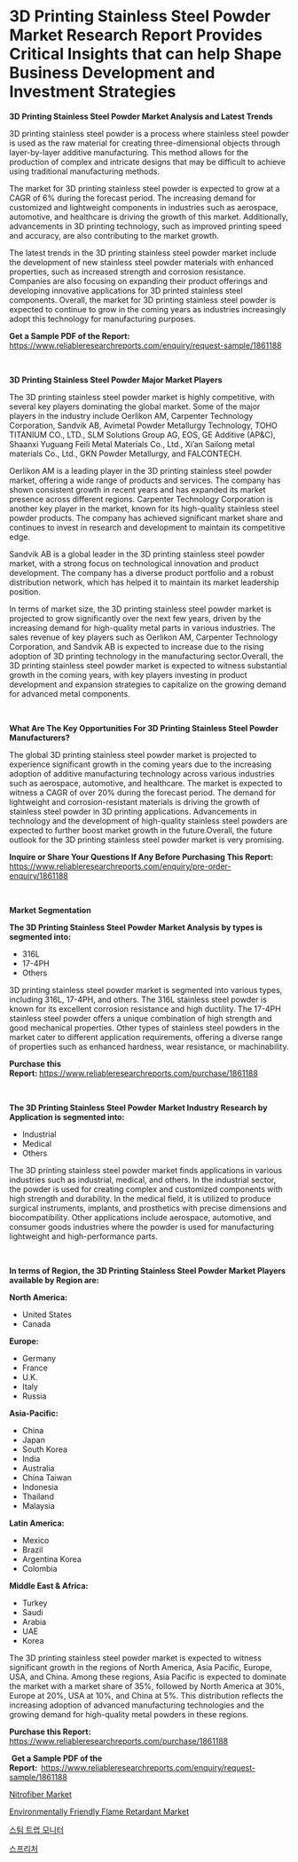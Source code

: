 <p><h1>3D Printing Stainless Steel Powder Market Research Report Provides Critical Insights that can help Shape Business Development and Investment Strategies</h1></p><p><strong>3D Printing Stainless Steel Powder Market Analysis and Latest Trends</strong></p>
<p><p>3D printing stainless steel powder is a process where stainless steel powder is used as the raw material for creating three-dimensional objects through layer-by-layer additive manufacturing. This method allows for the production of complex and intricate designs that may be difficult to achieve using traditional manufacturing methods. </p><p>The market for 3D printing stainless steel powder is expected to grow at a CAGR of 6% during the forecast period. The increasing demand for customized and lightweight components in industries such as aerospace, automotive, and healthcare is driving the growth of this market. Additionally, advancements in 3D printing technology, such as improved printing speed and accuracy, are also contributing to the market growth.</p><p>The latest trends in the 3D printing stainless steel powder market include the development of new stainless steel powder materials with enhanced properties, such as increased strength and corrosion resistance. Companies are also focusing on expanding their product offerings and developing innovative applications for 3D printed stainless steel components. Overall, the market for 3D printing stainless steel powder is expected to continue to grow in the coming years as industries increasingly adopt this technology for manufacturing purposes.</p></p>
<p><strong>Get a Sample PDF of the Report:&nbsp;</strong> <a href="https://www.reliableresearchreports.com/enquiry/request-sample/1861188">https://www.reliableresearchreports.com/enquiry/request-sample/1861188</a></p>
<p>&nbsp;</p>
<p><strong>3D Printing Stainless Steel Powder Major Market Players</strong></p>
<p><p>The 3D printing stainless steel powder market is highly competitive, with several key players dominating the global market. Some of the major players in the industry include Oerlikon AM, Carpenter Technology Corporation, Sandvik AB, Avimetal Powder Metallurgy Technology, TOHO TITANIUM CO., LTD., SLM Solutions Group AG, EOS, GE Additive (AP&C), Shaanxi Yuguang Feili Metal Materials Co., Ltd., Xi’an Sailong metal materials Co., Ltd., GKN Powder Metallurgy, and FALCONTECH.</p><p>Oerlikon AM is a leading player in the 3D printing stainless steel powder market, offering a wide range of products and services. The company has shown consistent growth in recent years and has expanded its market presence across different regions. Carpenter Technology Corporation is another key player in the market, known for its high-quality stainless steel powder products. The company has achieved significant market share and continues to invest in research and development to maintain its competitive edge.</p><p>Sandvik AB is a global leader in the 3D printing stainless steel powder market, with a strong focus on technological innovation and product development. The company has a diverse product portfolio and a robust distribution network, which has helped it to maintain its market leadership position.</p><p>In terms of market size, the 3D printing stainless steel powder market is projected to grow significantly over the next few years, driven by the increasing demand for high-quality metal parts in various industries. The sales revenue of key players such as Oerlikon AM, Carpenter Technology Corporation, and Sandvik AB is expected to increase due to the rising adoption of 3D printing technology in the manufacturing sector.Overall, the 3D printing stainless steel powder market is expected to witness substantial growth in the coming years, with key players investing in product development and expansion strategies to capitalize on the growing demand for advanced metal components.</p></p>
<p>&nbsp;</p>
<p><strong>What Are The Key Opportunities For 3D Printing Stainless Steel Powder Manufacturers?</strong></p>
<p><p>The global 3D printing stainless steel powder market is projected to experience significant growth in the coming years due to the increasing adoption of additive manufacturing technology across various industries such as aerospace, automotive, and healthcare. The market is expected to witness a CAGR of over 20% during the forecast period. The demand for lightweight and corrosion-resistant materials is driving the growth of stainless steel powder in 3D printing applications. Advancements in technology and the development of high-quality stainless steel powders are expected to further boost market growth in the future.Overall, the future outlook for the 3D printing stainless steel powder market is very promising.</p></p>
<p><strong>Inquire or Share Your Questions If Any Before Purchasing This Report:</strong> <a href="https://www.reliableresearchreports.com/enquiry/pre-order-enquiry/1861188">https://www.reliableresearchreports.com/enquiry/pre-order-enquiry/1861188</a></p>
<p>&nbsp;</p>
<p><strong>Market Segmentation</strong></p>
<p><strong>The 3D Printing Stainless Steel Powder Market Analysis by types is segmented into:</strong></p>
<p><ul><li>316L</li><li>17-4PH</li><li>Others</li></ul></p>
<p><p>3D printing stainless steel powder market is segmented into various types, including 316L, 17-4PH, and others. The 316L stainless steel powder is known for its excellent corrosion resistance and high ductility. The 17-4PH stainless steel powder offers a unique combination of high strength and good mechanical properties. Other types of stainless steel powders in the market cater to different application requirements, offering a diverse range of properties such as enhanced hardness, wear resistance, or machinability.</p></p>
<p><strong>Purchase this Report:&nbsp;</strong><a href="https://www.reliableresearchreports.com/purchase/1861188">https://www.reliableresearchreports.com/purchase/1861188</a></p>
<p>&nbsp;</p>
<p><strong>The 3D Printing Stainless Steel Powder Market Industry Research by Application is segmented into:</strong></p>
<p><ul><li>Industrial</li><li>Medical</li><li>Others</li></ul></p>
<p><p>The 3D printing stainless steel powder market finds applications in various industries such as industrial, medical, and others. In the industrial sector, the powder is used for creating complex and customized components with high strength and durability. In the medical field, it is utilized to produce surgical instruments, implants, and prosthetics with precise dimensions and biocompatibility. Other applications include aerospace, automotive, and consumer goods industries where the powder is used for manufacturing lightweight and high-performance parts.</p></p>
<p>&nbsp;</p>
<p><strong>In terms of Region, the 3D Printing Stainless Steel Powder Market Players available by Region are:</strong></p>
<p>
    <p> <strong> North America: </strong>
        <ul>
            <li>United States</li>
            <li>Canada</li>
        </ul>
        </p> 
    <p> <strong> Europe: </strong>
        <ul>
            <li>Germany</li>
            <li>France</li>
            <li>U.K.</li>
            <li>Italy</li>
            <li>Russia</li>
        </ul>
        </p> 
    <p> <strong> Asia-Pacific: </strong>
        <ul>
            <li>China</li>
            <li>Japan</li>
            <li>South Korea</li>
            <li>India</li>
            <li>Australia</li>
            <li>China Taiwan</li>
            <li>Indonesia</li>
            <li>Thailand</li>
            <li>Malaysia</li>
        </ul>
        </p> 
    <p> <strong> Latin America: </strong>
        <ul>
            <li>Mexico</li>
            <li>Brazil</li>
            <li>Argentina Korea</li>
            <li>Colombia</li>
        </ul>
        </p> 
    <p> <strong> Middle East & Africa: </strong>
        <ul>
            <li>Turkey</li>
            <li>Saudi</li>
            <li>Arabia</li>
            <li>UAE</li>
            <li>Korea</li>
        </ul>
    </p>
    </p>
<p><p>The 3D printing stainless steel powder market is expected to witness significant growth in the regions of North America, Asia Pacific, Europe, USA, and China. Among these regions, Asia Pacific is expected to dominate the market with a market share of 35%, followed by North America at 30%, Europe at 20%, USA at 10%, and China at 5%. This distribution reflects the increasing adoption of advanced manufacturing technologies and the growing demand for high-quality metal powders in these regions.</p></p>
<p><strong>Purchase this Report: </strong><a href="https://www.reliableresearchreports.com/purchase/1861188">https://www.reliableresearchreports.com/purchase/1861188</a></p>
<p>&nbsp;<strong>Get a Sample PDF of the Report:&nbsp;&nbsp;</strong><a href="https://www.reliableresearchreports.com/enquiry/request-sample/1861188">https://www.reliableresearchreports.com/enquiry/request-sample/1861188</a></p>
<p><strong></strong></p>
<p><p><a href="https://github.com/nicoletavirag/Market-Research-Report-List-2/blob/main/nitrofiber-market.md">Nitrofiber Market</a></p><p><a href="https://github.com/mauripalmi/Market-Research-Report-List-2/blob/main/environmentally-friendly-flame-retardant-market.md">Environmentally Friendly Flame Retardant Market</a></p><p><a href="https://medium.com/@mujgankortalih/%EC%8A%A4%ED%8C%80-%ED%8A%B8%EB%9E%A9-%EB%AA%A8%EB%8B%88%ED%84%B0-%EC%8B%9C%EC%9E%A5-%EC%A0%84%EB%A7%9D-%EC%82%B0%EC%97%85-%EA%B0%9C%EC%9A%94-%EB%B0%8F-%EC%98%88%EC%B8%A1-2024%EB%85%84%EB%B6%80%ED%84%B0-2031%EB%85%84%EA%B9%8C%EC%A7%80-5c2584dee9a1">스팀 트랩 모니터</a></p><p><a href="https://medium.com/@vlcostes/%EC%8A%A4%ED%94%84%EB%A6%AC%EC%B2%98-%EC%8B%9C%EC%9E%A5-%EA%B7%9C%EB%AA%A8-%EC%8B%9C%EC%9E%A5-%EC%A0%84%EB%A7%9D-%EB%B0%8F-%EC%8B%9C%EC%9E%A5-%EC%98%88%EC%B8%A1-2024%EB%85%84%EB%B6%80%ED%84%B0-2031%EB%85%84%EA%B9%8C%EC%A7%80-d68cc765ec56">스프리처</a></p></p>